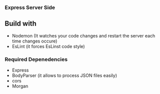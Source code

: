 ### Express Server Side

## Build with
- Nodemon (It watches your code changes and restart the server each time changes occure)
- EsLint (it forces EsLinst code style)

### Required Depenedencies  
- Express
- BodyParser (it allows to process JSON files easily)
- cors 
- Morgan